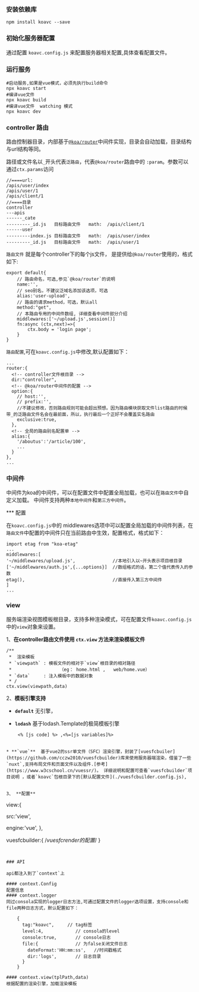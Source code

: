 ### 安装依赖库
```
npm install koavc --save
```
### 初始化服务器配置

通过配置 `koavc.config.js` 来配置服务器相关配置,具体查看配置文件。


### 运行服务
```
#启动服务,如果是vue模式，必须先执行build命令
npx koavc start
#编译vue文件
npx koavc build
#编译vue文件  watching 模式
npx koavc dev
```

### controller  路由
路由控制器目录，内部基于[`@koa/router`](https://github.com/koajs/router)中间件实现，目录会自动加载，目录结构与url结构等同。 

路径或文件名以`_`开头代表`泛路由`，代表`@koa/router`路由中的 `:param`。参数可以通过`ctx.params`访问

```
//====url: 
/apis/user/index
/apis/user/1  
/apis/client/1
//====目录
controller
---apis
------_cate
---------_id.js   目标路由文件   math:  /apis/client/1
------user
---------index.js 目标路由文件   math:  /apis/user/index
---------_id.js   目标路由文件   math:  /apis/user/1    

```

`路由文件` 就是每个controller下的每个js文件， 是提供给`@koa/router`使用的，格式如下:

```
export default{
    // 路由命名，可选,参见`@koa/router`的说明
    name:'',
    // seo别名，不建议泛域名添加该选项，可选
    alias:'user-upload',
    // 路由的请求method，可选，默认all
    method:"get",
    // 本路由专用的中间件数组, 详细查看中间件部分介绍
    middlewares:['~/upload.js',session()]
    fn:async (ctx,next)=>{
        ctx.body = 'login page';
    }
}
```

`路由配置`,可在`koavc.config.js`中修改,默认配置如下：

```
...
router:{
  <!-- controller文件根目录 -->
  dir:"controller",
  <!-- @koa/router中间件的配置 -->
  option:{
    // host:'',
    // prefix:'',
    //不建议修改，否则路由规则可能会超出预想。因为路由模块获取文件list路由的时候 带_的泛路由文件名会在最前面，所以，执行最后一个正好不会覆盖实名路由
    exclusive:true,
  },
  <!-- 全局的路由别名配置单 -->
  alias:{
    '/aboutus':'/article/100',
    ...
  }
},
...
```

### 中间件
  
  中间件为koa的中间件，可以在配置文件中配置全局加载，也可以在`路由文件`中自定义加载。 中间件支持两种`本地中间件`和`第三方中间件`。

*** 配置

在`koavc.config.js`中的 middlewares选项中可以配置全局加载的中间件列表，在`路由文件`中配置的中间件只在当前路由中生效，配置格式，格式如下：

```
import etag from "koa-etag"
...
middlewares:[
'~/middlewares/upload.js',              //本地引入以~开头表示项目根目录
['~/middlewares/auth.js',{...options}]  //数组格式的话，第二个值代表传入的参数
etag(),                                 //直接传入第三方中间件
]
...
```  


### view
服务端渲染视图模板根目录，支持多种渲染模式，可在配置文件`koavc.config.js`中的`view`对象来设置。  

1、**在controller路由文件使用 `ctx.view` 方法来渲染模板文件**

```
/**
 *	渲染模板
 * `viewpath` : 模板文件的相对于`view`根目录的相对路径
 *					（eg： home.html ,   web/home.vue）
 * `data`     : 注入模板中的数据对象
 * /
ctx.view(viewpath,data)

```

2、**模板引擎支持**
  
  * **`default`** 无引擎，
  * **`lodash`**  基于lodash.Template的极简模板引擎
 
  	```
     <% [js code] %> ,<%=[js variables]%>
   ```

  * **`vue`**  基于vue2的ssr单文件（SFC）渲染引擎，封装了[vuesfcbuiler](https://github.com/cczw2010/vuesfcbuilder)库来使用服务器端渲染，借鉴了一些`nuxt`,支持布局文件和页面文件以及组件.[参考](https://www.w3cschool.cn/vuessr/)。 详细说明和配置可查看`vuesfcbuilder`项目说明 ，或者`koavc`包根目录下的[默认配置文件](./vuesfcbuilder.config.js),


3、 **配置**

```
<!-- 相关engine初始化时传入 -->
view:{
  <!-- 模板文件的默认根目录地址，（vue是在vuesfcbuilder总独立配置的）-->
  src:'view',
  <!-- 渲染引擎 default | lodash | vue ，可自行拓展  -->
  engine:'vue',
},
<!-- vue时有效，参数为vuesfcrender库的配置 -->
vuesfcbuilder:{
  /*vuesfcrender的配置*/
}
    
```
 

### API

api都注入到了`context`上

#### context.Config
配置信息
#### context.logger
同过consola实现的logger日志方法,可通过配置文件的logger选项设置，支持console和file两种日志方式，默认配置如下：

    {
      tag:"koavc",     // tag标签
      level:4,            // consola的level
      console:true,       // console日志
      file:{              // 为false关闭文件日志
        dateFormat:'HH:mm:ss',   //时间戳格式
        dir:'logs',       // 日志目录
      }
    }
  
#### context.view(tplPath,data)
根据配置的渲染引擎，加载渲染模板





